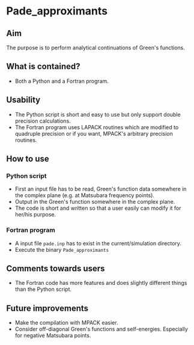 # Pade_approximants

## Aim
The purpose is to perform analytical continuations of Green's functions.  

## What is contained?
- Both a Python and a Fortran program.

## Usability
- The Python script is short and easy to use but only support double precision calculations. 
- The Fortran program uses LAPACK routines which are modified to quadruple precision or if you want, MPACK's arbitrary precision routines.

## How to use 

### Python script
- First an input file has to be read, Green's function data somewhere in the complex plane (e.g. at Matsubara frequency points). 
- Output in the Green's function somewhere in the complex plane.
- The code is short and written so that a user easily can modify it for her/his purpose. 

### Fortran program
- A input file `pade.inp` has to exist in the current/simulation directory.
- Execute the binary `Pade_approximants` 

## Comments towards users
- The Fortran code has more features and does slightly different things than the Python script.

## Future improvements
- Make the compilation with MPACK easier.
- Consider off-diagonal Green's functions and self-energies. Especially for negative Matsubara points.

